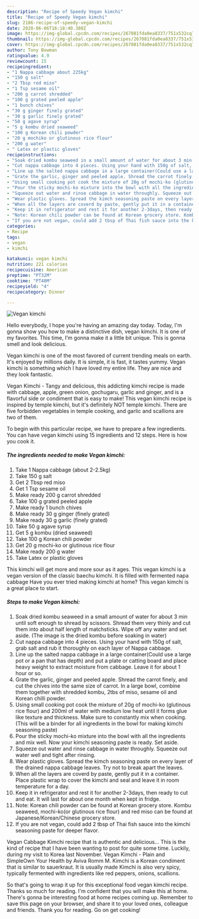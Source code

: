 ```yaml
---
description: "Recipe of Speedy Vegan kimchi"
title: "Recipe of Speedy Vegan kimchi"
slug: 2186-recipe-of-speedy-vegan-kimchi
date: 2020-06-06T16:18:40.380Z
image: https://img-global.cpcdn.com/recipes/267081fda0ea8337/751x532cq70/vegan-kimchi-recipe-main-photo.jpg
thumbnail: https://img-global.cpcdn.com/recipes/267081fda0ea8337/751x532cq70/vegan-kimchi-recipe-main-photo.jpg
cover: https://img-global.cpcdn.com/recipes/267081fda0ea8337/751x532cq70/vegan-kimchi-recipe-main-photo.jpg
author: Tony Bowman
ratingvalue: 4.9
reviewcount: 15
recipeingredient:
- "1 Nappa cabbage about 225kg"
- "150 g salt"
- "2 Tbsp red miso"
- "1 Tsp sesame oil"
- "200 g carrot shredded"
- "100 g grated peeled apple"
- "1 bunch chives"
- "30 g ginger finely grated"
- "30 g garlic finely grated"
- "50 g agave syrup"
- "5 g kombu dried seaweed"
- "100 g Korean chili powder"
- "20 g mochiko or glutinous rice flour"
- "200 g water"
- " Latex or plastic gloves"
recipeinstructions:
- "Soak dried kombu seaweed in a small amount of water for about 3 min until soft enough to shread by scissors. Shread them very thinly and cut them into about half length of matchsticks. Wipe off any water and set aside. (The image is the dried kombu before soaking in water)"
- "Cut nappa cabbage into 4 pieces. Using your hand with 150g of salt, grab salt and rub it thoroughly on each layer of Nappa cabbage."
- "Line up the salted nappa cabbage in a large container(Could use a large pot or a pan that has depth) and put a plate or catting board and place heavy weight to extract moisture from cabbage. Leave it for about 1 hour or so."
- "Grate the garlic, ginger and peeled apple. Shread the carrot finely, and cut the chives into the same size of carrot. In a large bowl, combine them together with shredded kombu, 2tbs of miso, sesame oil and Korean chilli powder."
- "Using small cooking pot cook the mixture of 20g of mochi-ko (glutinous rice flour) and 200ml of water with medium low heat until it forms glue like texture and thickness. Make sure to constantly mix when cooking. (This will be a binder for all ingredients in the bowl for making kimchi seasoning paste)"
- "Pour the sticky mochi-ko mixture into the bowl with all the ingredients and mix well. Now your kimchi seasoning paste is ready. Set aside."
- "Squeeze out water and rinse cabbage in water throughly. Squeeze out water well and tight after rinsing."
- "Wear plastic gloves. Spread the kimch seasoning paste on every layer of the drained nappa cabbage leaves. Try not to break apart the leaves."
- "When all the layers are coverd by paste, gently put it in a container. Place plastic wrap to cover the kimchi and seal and leave it in room temperature for a day."
- "Keep it in refrigerator and rest it for another 2-3days, then ready to cut and eat. It will last for about one month when kept in fridge."
- "Note: Korean chili powder can be found at Korean grocery store. Kombu seaweed, mochi-ko(or glutinous rice flour) and red miso can be found at Japanese/Korean/Chinese grocery store."
- "If you are not vegan, could add 2 tbsp of Thai fish sauce into the kimchi seasoning paste for deeper flavor."
categories:
- Recipe
tags:
- vegan
- kimchi

katakunci: vegan kimchi 
nutrition: 221 calories
recipecuisine: American
preptime: "PT32M"
cooktime: "PT40M"
recipeyield: "4"
recipecategory: Dinner

---
```



![Vegan kimchi](https://img-global.cpcdn.com/recipes/267081fda0ea8337/751x532cq70/vegan-kimchi-recipe-main-photo.jpg)

Hello everybody, I hope you're having an amazing day today. Today, I'm gonna show you how to make a distinctive dish, vegan kimchi. It is one of my favorites. This time, I'm gonna make it a little bit unique. This is gonna smell and look delicious.

Vegan kimchi is one of the most favored of current trending meals on earth. It's enjoyed by millions daily. It is simple, it is fast, it tastes yummy. Vegan kimchi is something which I have loved my entire life. They are nice and they look fantastic.

Vegan Kimchi - Tangy and delicious, this addicting kimchi recipe is made with cabbage, apple, green onion, gochugaru, garlic and ginger, and is a flavorful side or condiment that is easy to make! This vegan kimchi recipe is inspired by temple kimchi, but it&#39;s definitely NOT temple kimchi. There are five forbidden vegetables in temple cooking, and garlic and scallions are two of them.


To begin with this particular recipe, we have to prepare a few ingredients. You can have vegan kimchi using 15 ingredients and 12 steps. Here is how you cook it.

<!--inarticleads1-->

##### The ingredients needed to make Vegan kimchi:

1. Take 1 Nappa cabbage (about 2-2.5kg)
1. Take 150 g salt
1. Get 2 Tbsp red miso
1. Get 1 Tsp sesame oil
1. Make ready 200 g carrot shredded
1. Take 100 g grated peeled apple
1. Make ready 1 bunch chives
1. Make ready 30 g ginger (finely grated)
1. Make ready 30 g garlic (finely grated)
1. Take 50 g agave syrup
1. Get 5 g kombu (dried seaweed)
1. Take 100 g Korean chili powder
1. Get 20 g mochi-ko or glutinous rice flour
1. Make ready 200 g water
1. Take  Latex or plastic gloves


This kimchi will get more and more sour as it ages. This vegan kimchi is a vegan version of the classic baechu kimchi. It is filled with fermented napa cabbage Have you ever tried making kimchi at home? This vegan kimchi is a great place to start. 

<!--inarticleads2-->

##### Steps to make Vegan kimchi:

1. Soak dried kombu seaweed in a small amount of water for about 3 min until soft enough to shread by scissors. Shread them very thinly and cut them into about half length of matchsticks. Wipe off any water and set aside. (The image is the dried kombu before soaking in water)
1. Cut nappa cabbage into 4 pieces. Using your hand with 150g of salt, grab salt and rub it thoroughly on each layer of Nappa cabbage.
1. Line up the salted nappa cabbage in a large container(Could use a large pot or a pan that has depth) and put a plate or catting board and place heavy weight to extract moisture from cabbage. Leave it for about 1 hour or so.
1. Grate the garlic, ginger and peeled apple. Shread the carrot finely, and cut the chives into the same size of carrot. In a large bowl, combine them together with shredded kombu, 2tbs of miso, sesame oil and Korean chilli powder.
1. Using small cooking pot cook the mixture of 20g of mochi-ko (glutinous rice flour) and 200ml of water with medium low heat until it forms glue like texture and thickness. Make sure to constantly mix when cooking. (This will be a binder for all ingredients in the bowl for making kimchi seasoning paste)
1. Pour the sticky mochi-ko mixture into the bowl with all the ingredients and mix well. Now your kimchi seasoning paste is ready. Set aside.
1. Squeeze out water and rinse cabbage in water throughly. Squeeze out water well and tight after rinsing.
1. Wear plastic gloves. Spread the kimch seasoning paste on every layer of the drained nappa cabbage leaves. Try not to break apart the leaves.
1. When all the layers are coverd by paste, gently put it in a container. Place plastic wrap to cover the kimchi and seal and leave it in room temperature for a day.
1. Keep it in refrigerator and rest it for another 2-3days, then ready to cut and eat. It will last for about one month when kept in fridge.
1. Note: Korean chili powder can be found at Korean grocery store. Kombu seaweed, mochi-ko(or glutinous rice flour) and red miso can be found at Japanese/Korean/Chinese grocery store.
1. If you are not vegan, could add 2 tbsp of Thai fish sauce into the kimchi seasoning paste for deeper flavor.


Vegan Cabbage Kimchi recipe that is authentic and delicious… This is the kind of recipe that I have been wanting to post for quite some time. Luckily, during my visit to Korea last November. Vegan Kimchi - Plain and SimpleOwn Your Health by Aviva Romm M. Kimchi is a Korean condiment that is similar to sauerkraut. It is usually made Kimchi is also very spicy, typically fermented with ingredients like red peppers, onions, scallions. 

So that's going to wrap it up for this exceptional food vegan kimchi recipe. Thanks so much for reading. I'm confident that you will make this at home. There's gonna be interesting food at home recipes coming up. Remember to save this page on your browser, and share it to your loved ones, colleague and friends. Thank you for reading. Go on get cooking!
